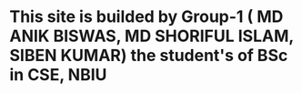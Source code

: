 # This site is builded by Group-1 ( MD ANIK BISWAS, MD SHORIFUL ISLAM, SIBEN KUMAR) the student's of BSc in CSE, NBIU
